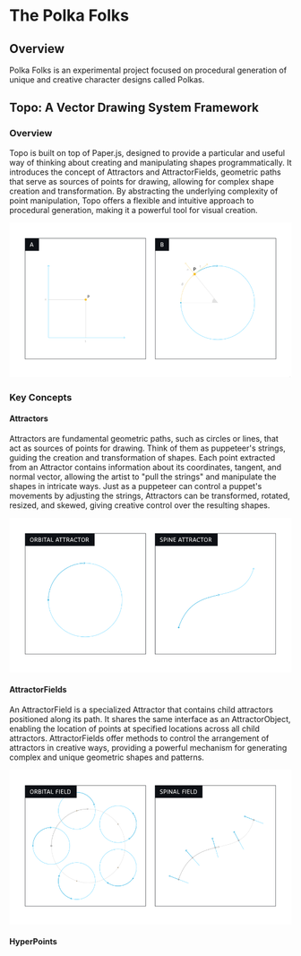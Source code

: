 # The Polka Folks

## Overview

Polka Folks is an experimental project focused on procedural generation of unique and creative character designs called Polkas. 

## Topo: A Vector Drawing System Framework

### Overview

Topo is built on top of Paper.js, designed to provide a particular and useful way of thinking about creating and manipulating shapes programmatically. It introduces the concept of Attractors and AttractorFields, geometric paths that serve as sources of points for drawing, allowing for complex shape creation and transformation. By abstracting the underlying complexity of point manipulation, Topo offers a flexible and intuitive approach to procedural generation, making it a powerful tool for visual creation.

![Framework Concept Diagram](/docs/assets/concept-diagram.png)

### Key Concepts

#### Attractors

Attractors are fundamental geometric paths, such as circles or lines, that act as sources of points for drawing. Think of them as puppeteer's strings, guiding the creation and transformation of shapes. Each point extracted from an Attractor contains information about its coordinates, tangent, and normal vector, allowing the artist to "pull the strings" and manipulate the shapes in intricate ways. Just as a puppeteer can control a puppet's movements by adjusting the strings, Attractors can be transformed, rotated, resized, and skewed, giving creative control over the resulting shapes.

![Attractor Concept Diagram](/docs/assets/attractor-diagram.png)

#### AttractorFields

An AttractorField is a specialized Attractor that contains child attractors positioned along its path. It shares the same interface as an AttractorObject, enabling the location of points at specified locations across all child attractors. AttractorFields offer methods to control the arrangement of attractors in creative ways, providing a powerful mechanism for generating complex and unique geometric shapes and patterns.

![Attractor Field Concept Diagram](/docs/assets/field-diagram.png)

#### HyperPoints

